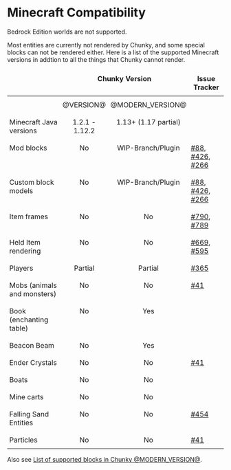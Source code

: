 # Minecraft Compatibility

Bedrock Edition worlds are not supported.

Most entities are currently not rendered by Chunky, and some special blocks can not
be rendered either. Here is a list of the supported Minecraft versions in addtion to all the things that Chunky cannot render.

<style type="text/css">
.tg  {border:none;border-collapse:collapse;border-spacing:0;}
.tg td{border-style:solid;border-width:0px;overflow:hidden;
  padding:10px 5px;word-break:normal;}
.tg th{border-style:solid;border-width:0px;font-weight:bold;
  overflow:hidden;padding:10px 5px;word-break:normal;}
.tg .tg-sh4c{text-align:center;vertical-align:top}
.tg .tg-baqh{text-align:center;vertical-align:top}
.tg .tg-0lax{text-align:left;vertical-align:top}
.tg .tg-tf2e{text-align:left;vertical-align:top}
</style>
<table class="tg">
<thead>
  <tr>
    <th class="tg-0lax"></th>
    <th class="tg-baqh" colspan="2">Chunky Version</th>
    <th class="tg-baqh">Issue Tracker</th>
  </tr>
</thead>
<tbody>
  <tr>
    <td class="tg-tf2e"></td>
    <td class="tg-sh4c">@VERSION@</td>
    <td class="tg-sh4c">@MODERN_VERSION@</td>
    <td class="tg-tf2e"></td>
  </tr>
  <tr>
    <td class="tg-0lax">Minecraft Java versions</td>
    <td class="tg-baqh">1.2.1 - 1.12.2</td>
    <td class="tg-baqh">1.13+ (1.17 partial)</td>
    <td class="tg-0lax"></td>
  </tr>
  <tr>
    <td class="tg-tf2e">Mod blocks</td>
    <td class="tg-sh4c">No</td>
    <td class="tg-sh4c">WIP-Branch/Plugin</td>
    <td class="tg-tf2e"> <a href="https://github.com/chunky-dev/chunky/issues/88">#88</a>, <a href="https://github.com/chunky-dev/chunky/issues/426">#426</a>, <a href="https://github.com/chunky-dev/chunky/issues/266">#266</a> </td>
  </tr>
  <tr>
    <td class="tg-0lax">Custom block models</td>
    <td class="tg-baqh">No</td>
    <td class="tg-baqh">WIP-Branch/Plugin</td>
    <td class="tg-0lax"> <a href="https://github.com/chunky-dev/chunky/issues/88">#88</a>, <a href="https://github.com/chunky-dev/chunky/issues/426">#426</a>, <a href="https://github.com/chunky-dev/chunky/issues/266">#266</a> </td>
  </tr>
  <tr>
    <td class="tg-tf2e">Item frames</td>
    <td class="tg-sh4c">No</td>
    <td class="tg-sh4c">No</td>
    <td class="tg-tf2e"> <a href="https://github.com/chunky-dev/chunky/issues/790">#790</a>, <a href="https://github.com/chunky-dev/chunky/issues/789">#789</a> </td>
  </tr>
  <tr>
    <td class="tg-0lax">Held Item rendering</td>
    <td class="tg-baqh">No</td>
    <td class="tg-baqh">No</td>
    <td class="tg-0lax"> <a href="https://github.com/chunky-dev/chunky/issues/669">#669</a>, <a href="https://github.com/chunky-dev/chunky/issues/595">#595</a> </td>
  </tr>
  <tr>
    <td class="tg-tf2e">Players</td>
    <td class="tg-sh4c">Partial</td>
    <td class="tg-sh4c">Partial</td>
    <td class="tg-tf2e"> <a href="https://github.com/chunky-dev/chunky/issues/365">#365</a> </td>
  </tr>
  <tr>
    <td class="tg-0lax">Mobs (animals and monsters)</td>
    <td class="tg-baqh">No</td>
    <td class="tg-baqh">No</td>
    <td class="tg-0lax"> <a href="https://github.com/chunky-dev/chunky/issues/41">#41</a> </td>
  </tr>
  <tr>
    <td class="tg-tf2e">Book (enchanting table)</td>
    <td class="tg-sh4c">No</td>
    <td class="tg-sh4c">Yes</td>
    <td class="tg-tf2e"></td>
  </tr>
  <tr>
    <td class="tg-0lax">Beacon Beam</td>
    <td class="tg-baqh">No</td>
    <td class="tg-baqh">Yes</td>
    <td class="tg-0lax"></td>
  </tr>
  <tr>
    <td class="tg-tf2e">Ender Crystals</td>
    <td class="tg-sh4c">No</td>
    <td class="tg-sh4c">No</td>
    <td class="tg-tf2e"> <a href="https://github.com/chunky-dev/chunky/issues/41">#41</a> </td>
  </tr>
  <tr>
    <td class="tg-0lax">Boats</td>
    <td class="tg-baqh">No</td>
    <td class="tg-baqh">No</td>
    <td class="tg-0lax"></td>
  </tr>
  <tr>
    <td class="tg-tf2e">Mine carts</td>
    <td class="tg-sh4c">No</td>
    <td class="tg-sh4c">No</td>
    <td class="tg-tf2e"></td>
  </tr>
  <tr>
    <td class="tg-0lax">Falling Sand Entities</td>
    <td class="tg-baqh">No</td>
    <td class="tg-baqh">No</td>
    <td class="tg-0lax"> <a href="https://github.com/chunky-dev/chunky/issues/454">#454</a> </td>
  </tr>
  <tr>
    <td class="tg-tf2e">Particles</td>
    <td class="tg-sh4c">No</td>
    <td class="tg-sh4c">No</td>
    <td class="tg-tf2e"> <a href="https://github.com/chunky-dev/chunky/issues/41">#41</a> </td>
  </tr>
</tbody>
</table>

Also see [List of supported blocks in Chunky @MODERN_VERSION@][1].

[1]: https://chunky.lemaik.de/supported-blocks

